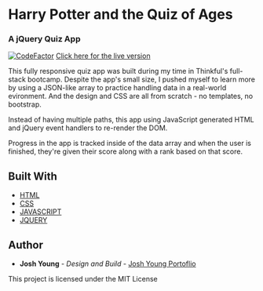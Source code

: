 # Harry Potter and the Quiz of Ages
### A jQuery Quiz App
[![CodeFactor](https://www.codefactor.io/repository/github/joshuaayoung/quizapp/badge)](https://www.codefactor.io/repository/github/joshuaayoung/quizapp)
[Click here for the live version](https://joshyoung.net/hpquizofages/)

This fully responsive quiz app was built during my time in Thinkful's full-stack bootcamp. Despite the app's small size, I pushed myself to learn more by using a JSON-like array to practice handling data in a real-world evironment. And the design and CSS are all from scratch - no templates, no bootstrap.

Instead of having multiple paths, this app using JavaScript generated HTML and jQuery event handlers to re-render the DOM. 

Progress in the app is tracked inside of the data array and when the user is finished, they're given their score along with a rank based on that score. 


## Built With

* [HTML](https://html.com/)
* [CSS](https://www.w3.org/Style/CSS/Overview.en.html)
* [JAVASCRIPT](https://www.javascript.com/)
* [JQUERY](https://jquery.com/)

## Author

* **Josh Young** - *Design and Build* - [Josh Young Portoflio](https://joshyoung.net)

This project is licensed under the MIT License
